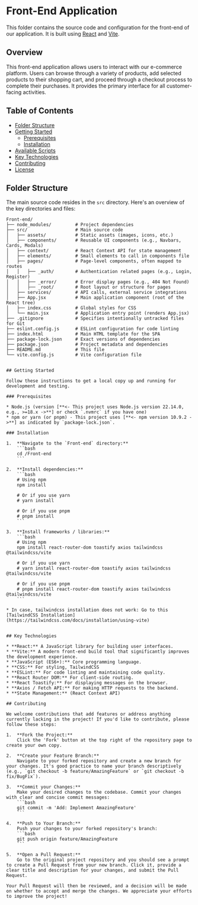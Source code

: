 # Front-End Application

This folder contains the source code and configuration for the front-end of our application. It is built using [React](https://reactjs.org/) and [Vite](https://vitejs.dev/).

## Overview

This front-end application allows users to interact with our e-commerce platform. Users can browse through a variety of products, add selected products to their shopping cart, and proceed through a checkout process to complete their purchases. It provides the primary interface for all customer-facing activities.

## Table of Contents

- [Folder Structure](#folder-structure)
- [Getting Started](#getting-started)
  - [Prerequisites](#prerequisites)
  - [Installation](#installation)
- [Available Scripts](#available-scripts)
- [Key Technologies](#key-technologies)
- [Contributing](#contributing)
- [License](#license)

## Folder Structure

The main source code resides in the `src` directory. Here's an overview of the key directories and files:
```plaintext
Front-end/
├── node_modules/         # Project dependencies
├── src/                  # Main source code
│   ├── assets/           # Static assets (images, icons, etc.)
│   ├── components/       # Reusable UI components (e.g., Navbars, Cards, Modals)
│   ├── context/          # React Context API for state management
│   ├── elements/         # Small elements to call in components file
│   ├── pages/            # Page-level components, often mapped to routes
│   │   ├── _auth/        # Authentication related pages (e.g., Login, Register)
│   │   ├── _error/       # Error display pages (e.g., 404 Not Found)
│   │   ├── _root/        # Root layout or structure for pages
│   ├── services/         # API calls, external service integrations 
│   ├── App.jsx           # Main application component (root of the React tree)
│   ├── index.css         # Global styles for CSS
│   └── main.jsx          # Application entry point (renders App.jsx)
├── .gitignore            # Specifies intentionally untracked files for Git
├── eslint.config.js      # ESLint configuration for code linting
├── index.html            # Main HTML template for the SPA
├── package-lock.json     # Exact versions of dependencies
├── package.json          # Project metadata and dependencies
├── README.md             # This file
└── vite.config.js        # Vite configuration file


## Getting Started

Follow these instructions to get a local copy up and running for development and testing.

### Prerequisites

* Node.js (version [**<- This project uses Node.js version 22.14.0, e.g., >=18.x ->**] or check `.nvmrc` if you have one)
* npm or yarn (or pnpm) - This project uses [**<- npm version 10.9.2 ->**] as indicated by `package-lock.json`.

### Installation

1.  **Navigate to the `Front-end` directory:**
    ```bash
    cd /Front-end
    ```

2.  **Install dependencies:**
    ```bash
    # Using npm
    npm install

    # Or if you use yarn
    # yarn install

    # Or if you use pnpm
    # pnpm install
    ```

3.  **Install frameworks / libraries:**
    ```bash
    # Using npm
    npm install react-router-dom toastify axios tailwindcss @tailwindcss/vite

    # Or if you use yarn
    # yarn install react-router-dom toastify axios tailwindcss @tailwindcss/vite

    # Or if you use pnpm
    # pnpm install react-router-dom toastify axios tailwindcss @tailwindcss/vite
    ```

* In case, tailwindcss installation does not work: Go to this [TailwindCSS Installation](https://tailwindcss.com/docs/installation/using-vite)


## Key Technologies

* **React:** A JavaScript library for building user interfaces.
* **Vite:** A modern front-end build tool that significantly improves the development experience.
* **JavaScript (ES6+):** Core programming language.
* **CSS:** For styling, TailwindCSS
* **ESLint:** For code linting and maintaining code quality.
* **React Router DOM:** For client-side routing.
* **React Toastify:** For displaying messages on the browser.
* **Axios / Fetch API:** For making HTTP requests to the backend.
* **State Management:** (React Context API)

## Contributing

We welcome contributions that add features or address anything currently lacking in the project! If you'd like to contribute, please follow these steps:

1.  **Fork the Project:**
    Click the 'Fork' button at the top right of the repository page to create your own copy.

2.  **Create your Feature Branch:**
    Navigate to your forked repository and create a new branch for your changes. It's good practice to name your branch descriptively (e.g., `git checkout -b feature/AmazingFeature` or `git checkout -b fix/BugFix`).

3.  **Commit your Changes:**
    Make your desired changes to the codebase. Commit your changes with clear and concise commit messages:
    ```bash
    git commit -m 'Add: Implement AmazingFeature'
    ```

4.  **Push to Your Branch:**
    Push your changes to your forked repository's branch:
    ```bash
    git push origin feature/AmazingFeature
    ```

5.  **Open a Pull Request:**
    Go to the original project repository and you should see a prompt to create a Pull Request from your new branch. Click it, provide a clear title and description for your changes, and submit the Pull Request.

Your Pull Request will then be reviewed, and a decision will be made on whether to accept and merge the changes. We appreciate your efforts to improve the project!
